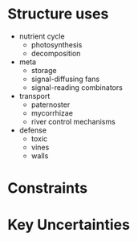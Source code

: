 # Structure uses

- nutrient cycle
  - photosynthesis
  - decomposition
- meta
  - storage
  - signal-diffusing fans
  - signal-reading combinators
- transport
  - paternoster
  - mycorrhizae
  - river control mechanisms
- defense
  - toxic
  - vines
  - walls

# Constraints

# Key Uncertainties
